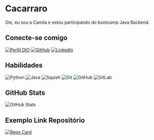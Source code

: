 # Cacarraro
Oie, eu sou a Camila e estou participando do bootcamp Java Backend.

## Conecte-se comigo
[![Perfil DIO](https://img.shields.io/badge/-Meu%20Perfil%20na%20DIO-000?style=for-the-badge)](https://dio.me/users/cam_carraro)
[![GitHub](https://img.shields.io/badge/GitHub-000?style=for-the-badge&logo=github&logoColor=30A3DC)](https://github.com/cacarraro)
[![LinkedIn](https://img.shields.io/badge/-LinkedIn-000?style=for-the-badge&logo=linkedin&logoColor=30A3DC)](https://www.linkedin.com/in/camila-carraro/)

## Habilidades
![Python](https://img.shields.io/badge/Python-000?style=for-the-badge&logo=python)
![Java](https://img.shields.io/badge/Java-000?style=for-the-badge&logo=java)
![Squish](https://img.shields.io/badge/squish-000?style=for-the-badge&logo=qt)
![Git](https://img.shields.io/badge/Git-000?style=for-the-badge&logo=git)
![GitHub](https://img.shields.io/badge/GitHub-000?style=for-the-badge&logo=github)
![GitLab](https://img.shields.io/badge/GitLab-000?style=for-the-badge&logo=gitlab)

## GitHub Stats
![GitHub Stats](https://github-readme-stats.vercel.app/api?username=cacarraro&theme=transparent&bg_color=055&border_color=000&show_icons=true&icon_color=fff&title_color=fff&text_color=fff&hide_title=true&hide=stars)

## Exemplo Link Repositório
[![Repo Card](https://github-readme-stats.vercel.app/api/pin/?username=cacarraro&repo=dio-lab-open-source&bg_color=000&border_color=fff&show_icons=true&icon_color=077&title_color=fff&text_color=fff)](https://github.com/cacarraro/dio-lab-open-source)